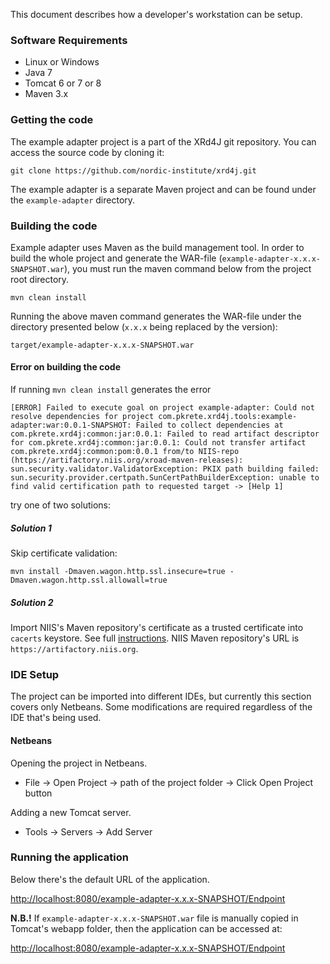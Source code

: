 This document describes how a developer's workstation can be setup.

### Software Requirements

* Linux or Windows
* Java 7
* Tomcat 6 or 7 or 8
* Maven 3.x

### Getting the code

The example adapter project is a part of the XRd4J git repository. You can access the source code by cloning it:

```
git clone https://github.com/nordic-institute/xrd4j.git
```

The example adapter is a separate Maven project and can be found under the `example-adapter` directory.

### Building the code

Example adapter uses Maven as the build management tool. In order to build the whole project and generate the WAR-file (`example-adapter-x.x.x-SNAPSHOT.war`), you must run the maven command below from the project root directory.

```
mvn clean install
```

Running the above maven command generates the WAR-file under the directory presented below (`x.x.x` being replaced by the version):

```
target/example-adapter-x.x.x-SNAPSHOT.war
```

#### Error on building the code

If running `mvn clean install` generates the error 

```
[ERROR] Failed to execute goal on project example-adapter: Could not resolve dependencies for project com.pkrete.xrd4j.tools:example-adapter:war:0.0.1-SNAPSHOT: Failed to collect dependencies at com.pkrete.xrd4j:common:jar:0.0.1: Failed to read artifact descriptor for com.pkrete.xrd4j:common:jar:0.0.1: Could not transfer artifact com.pkrete.xrd4j:common:pom:0.0.1 from/to NIIS-repo (https://artifactory.niis.org/xroad-maven-releases): sun.security.validator.ValidatorException: PKIX path building failed: sun.security.provider.certpath.SunCertPathBuilderException: unable to find valid certification path to requested target -> [Help 1]
```

try one of two solutions:

##### Solution 1

Skip certificate validation:

```
mvn install -Dmaven.wagon.http.ssl.insecure=true -Dmaven.wagon.http.ssl.allowall=true
```

##### Solution 2

Import NIIS's Maven repository's certificate as a trusted certificate into `cacerts` keystore. See full [instructions](../documentation/Import-a-Certificate-as-a-Trusted-Certificate.md). NIIS Maven repository's URL is  `https://artifactory.niis.org`.

### IDE Setup

The project can be imported into different IDEs, but currently this section covers only Netbeans. Some modifications are required regardless of the IDE that's being used.

#### Netbeans

Opening the project in Netbeans.

* File -> Open Project -> path of the project folder -> Click Open Project button

Adding a new Tomcat server.

* Tools -> Servers -> Add Server

### Running the application

Below there's the default URL of the application. 

[http://localhost:8080/example-adapter-x.x.x-SNAPSHOT/Endpoint](http://localhost:8080/example-adapter-x.x.x-SNAPSHOT/Endpoint)

**N.B.!** If `example-adapter-x.x.x-SNAPSHOT.war` file is manually copied in Tomcat's webapp folder, then the application can be accessed at:

[http://localhost:8080/example-adapter-x.x.x-SNAPSHOT/Endpoint](http://localhost:8080/example-adapter-x.x.x-SNAPSHOT/Endpoint)
